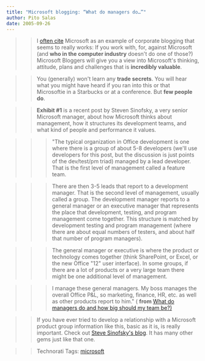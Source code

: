 ```yaml
---
title: "Microsoft blogging: “What do managers do…”"
author: Pito Salas
date: 2005-09-26
---
```



>>

>> I [often
cite](<http://www.blogonevent.com/archives/2005/09/ballmer_may_not.html>)
Microsoft as an example of corporate blogging that seems to really works: If
you work with, for, against Microsoft (and **who in the computer industry**
doesn't do one of those?) Microsoft Bloggers will give you a view into
Microsoft's thinking, attitude, plans and challenges that is **incredibly
valuable**.

>>

>> You (generally) won't learn any **trade secrets**. You will hear what you
might have heard if you ran into this or that Microsoftie in a Starbucks or at
a conference. But **few people do**.

>>

>> **Exhibit #1** is a recent post by Steven Sinofsky, a very senior Microsoft
manager, about how Microsoft thinks about management, how it structures its
development teams, and what kind of people and performance it values.

>>

>>> "The typical organization in Office development is one where there is a
group of about 5-8 developers (we'll use developers for this post, but the
discussion is just points of the dev/test/pm triad) managed by a lead
developer. That is the first level of management called a feature team.

>>>

>>> There are then 3-5 leads that report to a development manager. That is the
second level of management, usually called a group. The development manager
reports to a general manager or an executive manager that represents the place
that development, testing, and program management come together. This
structure is matched by development testing and program management (where
there are about equal numbers of testers, and about half that number of
program managers).

>>>

>>> The general manager or executive is where the product or technology comes
together (think SharePoint, or Excel, or the new Office "12" user interface).
In some groups, if there are a lot of products or a very large team there
might be one additional level of management.

>>>

>>> I manage these general managers. My boss manages the overall Office P&L,
so marketing, finance, HR, etc. as well as other products report to him." (
**from** [What do managers do and how big should my team
be?)](<http://blogs.msdn.com/techtalk/archive/2005/09/24/473599.aspx>)

>>

>> If you have ever tried to develop a relationship with a Microsoft product
group information like this, basic as it is, is really important. Check out
[Steve Sinofsky's blog](<http://blogs.msdn.com/techtalk/default.aspx>). It has
many other gems just like that one.

>>

>> Technorati Tags: [microsoft](<http://www.technorati.com/tag/microsoft>)


